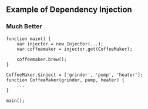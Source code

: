 ##  Example of Dependency Injection

### Much Better

	function main() {
		var injector = new Injector(...);
		var coffeemaker = injector.get(CoffeeMaker);

		coffeemaker.brew();
	}

	CoffeeMaker.$inject = ['grinder', 'pump', 'heater'];
	function CoffeeMaker(grinder, pump, heater) {
		...
	}

	main();